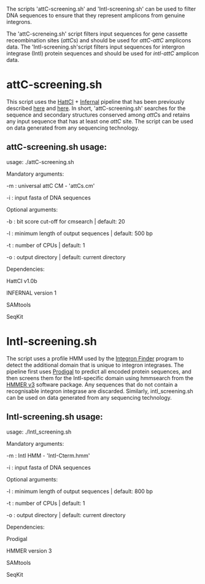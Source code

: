 The scripts 'attC-screening.sh' and 'IntI-screening.sh' can be used to filter DNA sequences to ensure that they represent amplicons from genuine integrons.

The 'attC-screneing.sh' script filters input sequences for gene cassette receombination sites (*attC*s) and should be used for *attC-attC* amplicons data.
The 'IntI-screening.sh'script filters input sequences for intergron integrase (IntI) protein sequences and should be used for *intI-attC* amplicon data.

# attC-screening.sh

This script uses the [HattCI](https://github.com/maribuon/HattCI) + [Infernal](http://eddylab.org/infernal/) pipeline that has been previously described [here](https://doi-org.simsrad.net.ocs.mq.edu.au/10.1186/s12864-020-06830-5) and [here](https://doi.org/10.1038/s42003-021-02489-0). In short, 'attC-screening.sh' searches for the sequence and secondary structures conserved among *attC*s and retains any input sequence that has at least one *attC* site. The script can be used on data generated from any sequencing technology.

## attC-screening.sh usage:

usage: ./attC-screening.sh


Mandatory arguments:

-m : universal attC CM - 'attCs.cm'

-i : input fasta of DNA sequences


Optional arguments:

-b : bit score cut-off for cmsearch | default: 20 

-l : minimum length of output sequences | default: 500 bp

-t : number of CPUs | default: 1 

-o : output directory | default: current directory


Dependencies:

HattCI v1.0b

INFERNAL version 1

SAMtools

SeqKit

# IntI-screening.sh

The script uses a profile HMM used by the [Integron Finder](https://github.com/gem-pasteur/Integron_Finder) program to detect the additional domain that is unique to integron integrases. The pipeline first uses [Prodigal](https://github.com/hyattpd/Prodigal) to predict all encoded protein sequences, and then screens them for the IntI-specific domain using hmmsearch from the [HMMER v3](http://hmmer.org/) software package. Any sequences that do not contain a recognisable integron integrase are discarded. Similarly, intI_screening.sh can be used on data generated from any sequencing technology.

## IntI-screening.sh usage:

usage: ./IntI_screening.sh


Mandatory arguments:

-m : IntI HMM - 'IntI-Cterm.hmm'

-i : input fasta of DNA sequences


Optional arguments:

-l : minimum length of output sequences | default: 800 bp

-t : number of CPUs | default: 1 

-o : output directory | default: current directory


Dependencies:

Prodigal

HMMER version 3

SAMtools

SeqKit


